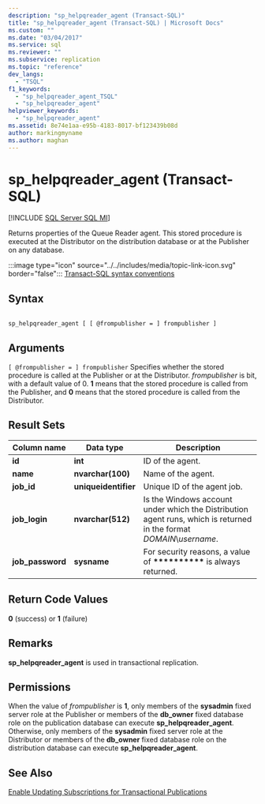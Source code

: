 ```yaml
---
description: "sp_helpqreader_agent (Transact-SQL)"
title: "sp_helpqreader_agent (Transact-SQL) | Microsoft Docs"
ms.custom: ""
ms.date: "03/04/2017"
ms.service: sql
ms.reviewer: ""
ms.subservice: replication
ms.topic: "reference"
dev_langs: 
  - "TSQL"
f1_keywords: 
  - "sp_helpqreader_agent_TSQL"
  - "sp_helpqreader_agent"
helpviewer_keywords: 
  - "sp_helpqreader_agent"
ms.assetid: 8e74e1aa-e95b-4183-8017-bf123439b08d
author: markingmyname
ms.author: maghan
---
```

# sp_helpqreader_agent (Transact-SQL)
[!INCLUDE [SQL Server SQL MI](../../includes/applies-to-version/sql-asdbmi.md)]

  Returns properties of the Queue Reader agent. This stored procedure is executed at the Distributor on the distribution database or at the Publisher on any database.  
  
 :::image type="icon" source="../../includes/media/topic-link-icon.svg" border="false"::: [Transact-SQL syntax conventions](../../t-sql/language-elements/transact-sql-syntax-conventions-transact-sql.md)  
  
## Syntax  
  
```  
  
sp_helpqreader_agent [ [ @frompublisher = ] frompublisher ]  
```  
  
## Arguments  
`[ @frompublisher = ] frompublisher`
 Specifies whether the stored procedure is called at the Publisher or at the Distributor. *frompublisher* is bit, with a default value of 0. **1** means that the stored procedure is called from the Publisher, and **0** means that the stored procedure is called from the Distributor.  
  
## Result Sets  
  
|Column name|Data type|Description|  
|-----------------|---------------|-----------------|  
|**id**|**int**|ID of the agent.|  
|**name**|**nvarchar(100)**|Name of the agent.|  
|**job_id**|**uniqueidentifier**|Unique ID of the agent job.|  
|**job_login**|**nvarchar(512)**|Is the Windows account under which the Distribution agent runs, which is returned in the format *DOMAIN*\\*username*.|  
|**job_password**|**sysname**|For security reasons, a value of **\*\*\*\*\*\*\*\*\*\*** is always returned.|  
  
## Return Code Values  
 **0** (success) or **1** (failure)  
  
## Remarks  
 **sp_helpqreader_agent** is used in transactional replication.  
  
## Permissions  
 When the value of *frompublisher* is **1**, only members of the **sysadmin** fixed server role at the Publisher or members of the **db_owner** fixed database role on the publication database can execute **sp_helpqreader_agent**. Otherwise, only members of the **sysadmin** fixed server role at the Distributor or members of the **db_owner** fixed database role on the distribution database can execute **sp_helpqreader_agent**.  
  
## See Also  
 [Enable Updating Subscriptions for Transactional Publications](../../relational-databases/replication/publish/enable-updating-subscriptions-for-transactional-publications.md)  
  
  
